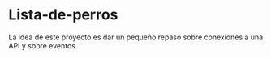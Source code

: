 # Lista-de-perros
La idea de este proyecto es dar un pequeño repaso sobre conexiones a una API y sobre eventos.
